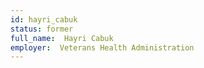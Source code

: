 ```yaml
---
id: hayri_cabuk
status: former
full_name:  Hayri Cabuk
employer:  Veterans Health Administration
---
```

